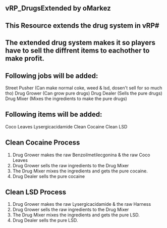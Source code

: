 ## vRP_DrugsExtended by oMarkez ##
## This Resource extends the drug system in vRP#

## The extended drug system makes it so players have to sell the diffrent items to eachother to make profit.

## Following jobs will be added:
Street Pusher (Can make normal coke, weed & lsd, dosen't sell for so much tho)
Drug Grower (Can grow pure drugs)
Drug Dealer (Sells the pure drugs)
Drug Mixer (Mixes the ingredients to make the pure drugs)

## Following items will be added:
Coco Leaves
Lysergicacidamide
Clean Cocaine
Clean LSD

## Clean Cocaine Process
1. Drug Grower makes the raw Benzoilmetilecgonina & the raw Coco Leaves
2. Drug Grower sells the raw ingredients to the Drug Mixer
3. The Drug Mixer mixes the ingredients and gets the pure cocaine.
4. Drug Dealer sells the pure cocaine

## Clean LSD Process
1. Drug Grower makes the raw Lysergicacidamide & the raw Harness
2. Drug Grower sells the raw ingredients to the Drug Mixer
3. The Drug Mixer mixes the ingredients and gets the pure LSD.
4. Drug Dealer sells the pure LSD.
